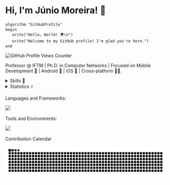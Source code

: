 # Hi, I'm Júnio Moreira! 👋

```plaintext
algorithm "GitHubProfile"
begin
   write("Hello, World! 🌍\n")
   write("Welcome to my GitHub profile! I'm glad you're here.")
end
```

<!---```kotlin
fun main() {
    println("Hello, World! 🌍 ")
    println("Welcome to my GitHub profile! I'm glad you're here.")
} -->

<!--- <sup>Hello, World! 🌍  
Welcome to my GitHub profile! I'm glad you're here.</sup> -->

![GitHub Profile Views Counter](https://komarev.com/ghpvc/?username=junio-moreira&color=blue)

Professor @ IFTM | Ph.D. in Computer Networks | Focused on Mobile Development 📱 | Android 🤖 | iOS 🍏 | Cross-platform 🤖🍏.
<!--- Professor @IFTM | Ph.D. in Computer Networks | Focused on Mobile Development Android | iOS | Cross-platform. -->


<details>
  <summary>Skills 🚀</summary>

  <br> <!-- Adiciona uma linha em branco para espaçamento -->
  
  [![Lattes](https://img.shields.io/badge/-CNPq_Lattes-808080?style=flat-square&link=http://lattes.cnpq.br/1358161771071451)](http://lattes.cnpq.br/1358161771071451) 

   <!-- Adiciona uma linha em branco para espaçamento  <br> 
    <a href="http://lattes.cnpq.br/1358161771071451" target="_blank">
    <img src="https://img.shields.io/badge/-CNPq_Lattes-808080?style=flat-square" alt="Lattes">
</a>
   -->
  
  **👨‍🏫 EBTT Professor** at the Federal Institute of Triângulo Mineiro, Campus Patrocínio  
  **🔬 Researcher** in Computer Networks at IFTM’s Computer Network Laboratory  

  **🎓 Academic Background:**  
  - **B.Sc.** in Information Systems, Pontifical Catholic University of Minas Gerais, 2006  
  - **M.Sc.** in Systems Engineering, Federal University of Lavras, 2013  
  - **Ph.D.** in Electrical Engineering, Federal University of Uberlândia, 2021  

  ---

  ### 🔍 Research Interests and Technical Skills  
  I focus on advancing technologies in:
  - **5G Networks**: Design, simulation, and real-world deployment.
  - **Network Security**: Developing strategies for secure and efficient networking environments.
  - **Mobile Development**:
    - **Android**: Experienced in native and hybrid applications.
    - **iOS**: Proficient in delivering intuitive, user-centered designs.
    - **Cross-Platform**: Skilled in leveraging frameworks for unified app experiences.

  > **Disclaimer:** This list reflects technologies I have encountered and worked with, though it doesn’t imply specific levels of proficiency or availability.

</details>

<details>
  <summary>Statistics ⚡</summary>
  
  <a href="#">![Github stats](https://github-readme-stats.vercel.app/api?username=junio-moreira&theme=transparent&count_private=true&hide_border=true&line_height=20)</a>
  <a href="#">![Top Langs](https://github-readme-stats.vercel.app/api/top-langs/?username=junio-moreira&layout=compact&theme=transparent&count_private=true&hide_border=true)</a>  
</details>

Languages and Frameworks:

<p align="left">
  <a href="https://skillicons.dev">
    <img src="https://skillicons.dev/icons?i=kotlin,dart,react,flutter,python,java,nodejs" />
  </a>
</p>

Tools and Environments:

<p align="left">
  <a href="https://skillicons.dev">
    <img src="https://skillicons.dev/icons?i=androidstudio,idea,vscode,firebase,mysql,docker,matlab" />
  </a>
</p>

Contribution Calendar

<picture>
  <source media="(prefers-color-scheme: dark)" srcset="https://raw.githubusercontent.com/junio-moreira/junio-moreira/refs/heads/snk/github-contribution-grid-snake-dark.svg">
  <source media="(prefers-color-scheme: light)" srcset="https://raw.githubusercontent.com/junio-moreira/junio-moreira/refs/heads/snk/github-contribution-grid-snake.svg">
  <img alt="github contribution grid snake animation" src="https://raw.githubusercontent.com/junio-moreira/junio-moreira/refs/heads/snk/github-contribution-grid-snake.svg">
</picture>
